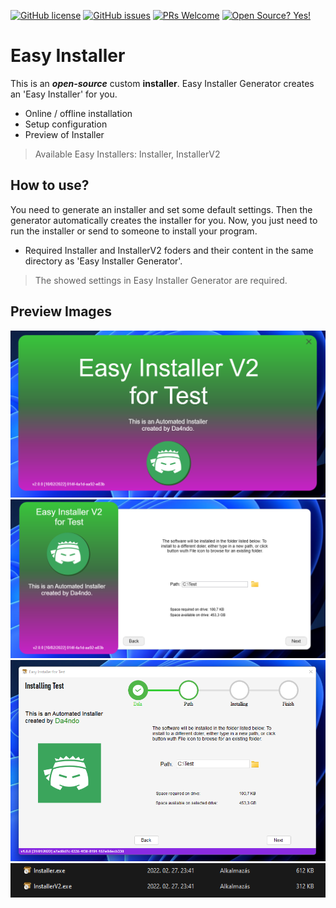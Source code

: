 [![GitHub license](https://img.shields.io/github/license/Da4ndo/EasyInstaller)](https://github.com/Da4ndo/EasyInstaller/blob/master/LICENSE)
[![GitHub issues](https://img.shields.io/github/issues/Da4ndo/EasyInstaller)](https://GitHub.com/Da4ndo/EasyInstaller/issues/)
[![PRs Welcome](https://img.shields.io/badge/PRs-welcome-brightgreen.svg?style=flat-square)](http://makeapullrequest.com)
[![Open Source? Yes!](https://badgen.net/badge/Open%20Source%20%3F/Yes%21/blue?icon=github)](https://github.com/Da4ndo/EasyInstaller)

# Easy Installer

This is an ***open-source*** custom **installer**. Easy Installer Generator creates an 'Easy Installer' for you.

- Online / offline installation
- Setup configuration
- Preview of Installer

> Available Easy Installers: Installer, InstallerV2

## How to use?

You need to generate an installer and set some default settings. Then the generator automatically creates the installer for you. Now, you just need to run the installer or send to someone to install your program.

- Required Installer and InstallerV2 foders and their content in the same directory as 'Easy Installer Generator'. 

> The showed settings in Easy Installer Generator are required.

## Preview Images

![alt text2](https://github.com/Da4ndo/EasyInstaller/blob/main/images/InstallerV2_1.png)
![alt text2](https://github.com/Da4ndo/EasyInstaller/blob/main/images/InstallerV2_2.png)
![alt text2](https://github.com/Da4ndo/EasyInstaller/blob/main/images/Installer_1.png)
![alt text2](https://github.com/Da4ndo/EasyInstaller/blob/main/images/infolder.png)